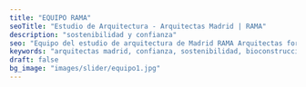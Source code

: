 ```yaml
---
title: "EQUIPO RAMA"
seoTitle: "Estudio de Arquitectura - Arquitectas Madrid | RAMA"
description: "sostenibilidad y confianza"
seo: "Equipo del estudio de arquitectura de Madrid RAMA Arquitectas formado por Paloma Meléndez y Belén Sierra."
keywords: "arquitectas madrid, confianza, sostenibilidad, bioconstruccion, reformas"
draft: false
bg_image: "images/slider/equipo1.jpg"
---
```

